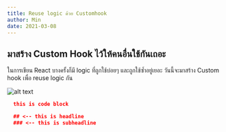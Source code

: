 ```yaml
---
title: Reuse logic ด้วย Customhook
author: Min
date: 2021-03-08
---
```


## มาสร้าง Custom Hook ไว้ให้คนอื่นใช้กันเถอะ

ในการเขียน React บางครั้งก็มี logic ที่ถูกใช้บ่อยๆ และถูกใช้ซ้ำอยู่เยอะ วันนี้จะมาสร้าง Custom hook เพื่อ reuse logic กัน

![alt text](https://image.freepik.com/free-vector/international-women-s-day-8-march-with-frame-flower-leaves-paper-art-style_60545-859.jpg)

```json
  this is code block

  ## <-- this is headline
  ### <-- this is subheadline
```
